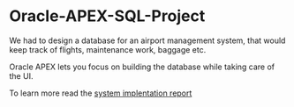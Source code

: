 # Oracle-APEX-SQL-Project

We had to design a database for an airport management system, that would keep track of flights, maintenance work, baggage etc.

Oracle APEX lets you focus on building the database while taking care of the UI.

To learn more read the [system implentation report](https://github.com/h4mmad/Oracle-APEX-SQL-Project/blob/main/SYSTEM_IMPLEMENTATION.pdf)

